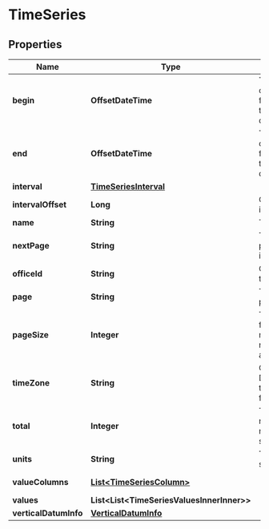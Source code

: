 

# TimeSeries


## Properties

| Name | Type | Description | Notes |
|------------ | ------------- | ------------- | -------------|
|**begin** | **OffsetDateTime** | The requested start time of the data, in ISO-8601 format with offset and timezone (&#39;yyyy-MM-dd&#39;T&#39;HH:mm:ssZ&#39;[&#39;VV&#39;]&#39;&#39;) |  [optional] [readonly] |
|**end** | **OffsetDateTime** | The requested end time of the data, in ISO-8601 format with offset and timezone (&#39;yyyy-MM-dd&#39;T&#39;HH:mm:ssZ&#39;[&#39;VV&#39;]&#39;&#39;) |  [optional] [readonly] |
|**interval** | [**TimeSeriesInterval**](TimeSeriesInterval.md) |  |  [optional] |
|**intervalOffset** | **Long** | Offset from top of interval |  [optional] [readonly] |
|**name** | **String** | Time-series name |  [optional] |
|**nextPage** | **String** | The cursor to the next page of data; null if there is no more data |  [optional] [readonly] |
|**officeId** | **String** | Office ID that owns the time-series |  [optional] |
|**page** | **String** | The cursor to the current page of data |  [optional] [readonly] |
|**pageSize** | **Integer** | The number of records fetched per-page; this may be larger than the number of records actually retrieved |  [optional] [readonly] |
|**timeZone** | **String** | Only on 21.1.1 Database. The timezone the Interval Offset is from. |  [optional] [readonly] |
|**total** | **Integer** | The total number of records retrieved; null or not present if not supported or unknown |  [optional] [readonly] |
|**units** | **String** | The units of the time series data |  |
|**valueColumns** | [**List&lt;TimeSeriesColumn&gt;**](TimeSeriesColumn.md) |  |  [optional] [readonly] |
|**values** | **List&lt;List&lt;TimeSeriesValuesInnerInner&gt;&gt;** |  |  [optional] |
|**verticalDatumInfo** | [**VerticalDatumInfo**](VerticalDatumInfo.md) |  |  [optional] |



